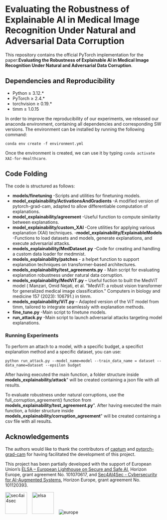 # Evaluating the Robustness of Explainable AI in Medical Image Recognition Under Natural and Adversarial Data Corruption

This repository contains the official PyTorch implementation for the paper:**Evaluating the Robustness of Explainable AI in Medical Image Recognition Under Natural and Adversarial Data Corruption**. 


## Dependencies and Reproducibility

- Python ≥ 3.12.*
- PyTorch ≥ 2.4.*
- torchvision ≥ 0.19.*
- timm ≥ 1.0.15

In order to improve the reproducibility of our experiments, we released our anaconda environment, containing all dependencies and corresponding SW versions. 
The environment can be installed by running the following command: 

```shell
conda env create -f environment.yml
```
Once the environment is created, we can use it by typing `conda activate XAI-for-Healthcare`.

## Code Folding

The code is structured as follows: 


- **models/finetuning** -Scripts and utilities for finetuning models.
- **model_explainability/ActivationsAndGradients** -A modified version of pytorch-grad-cam, adapted to allow differentiable computation of explanations.
- **model_explainability/agreement** -Useful function to compute similarity between explanations.
- **model_explainability/custom_XAI** -Core utilities for applying various explanation (XAI) techniques.
-**model_explainability/ExplainableModels** -Functions to load datasets and models, generate explanations, and execute adversarial attacks.
- **models_explainability/MedDataset.py** -Code for creating and handling a custom data loader for medmnist.
- **models_explainability/patches** - a helpet function to support explanation techniques on transformer-based architectures.
- **models_explainability/test_agreements.py** - Main script for evaluating explanation robustness under natural data corruption.
- **models_explainability/MedViT.py** – Useful fuction to built the MedViT model ( Manzari, Omid Nejati, et al. "MedViT: a robust vision transformer for generalized medical image classification." Computers in biology and medicine 157 (2023): 106791.) in timm. 
- **models_explainability/ViT.py** – Adapted version of the ViT model from timm, tailored to integrate seamlessly with explanation methods.
- **fine_tune.py** -Main script to finetune models.
- **run_attack.py** -Main script to launch adversarial attacks targeting model explanations.


### Running Experiments 
To perform an attach to a model, with a specific budget, a specifict explanation method and a specific dataset, you can use:

```shell
python run_attack.py --model_name=model --train_data_name = dataset --data_name=dataset --epsilon budget
```
After having executed the main function, a folder structure inside **models_explainability/attack**" will be created containing
a json file with all results.

To evaluate robustness under natural corruptions, use the full_corruption_agreement() function from  **models_explainability/test_agreement.py**".
After having executed the main function, a folder structure inside **models_explainability/corruption_agreement**" will be created containing
a csv file with all results.


## Acknowledgements
The authors would like to thank the contributors of [captum](https://github.com/pytorch/captum) and [pytorch-grad-cam](https://github.com/jacobgil/pytorch-grad-cam) for having facilitated the development of this project.

This project has been partially developed with the support of European Union’s [ELSA – European Lighthouse on Secure and Safe AI](https://elsa-ai.eu), Horizon Europe, grant agreement No. 101070617, and [Sec4AI4Sec - Cybersecurity for AI-Augmented Systems](https://www.sec4ai4sec-project.eu), Horizon Europe, grant agreement No. 101120393.

<img src="git_images/sec4AI4sec.png" alt="sec4ai4sec" style="width:70px;"/> &nbsp;&nbsp; 
<img src="git_images/elsa.jpg" alt="elsa" style="width:70px;"/> &nbsp;&nbsp; 
<img src="git_images/FundedbytheEU.png" alt="europe" style="width:a240px;" />